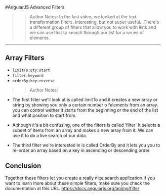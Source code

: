 <!-- .slide: data-state="title" -->
#AngularJS
Advanced Filters

> > Author Notes:
In the last video, we looked at the text transformation filters. Interesting, but not super useful...There's a different group of filters that allow you to work with lists and we can use that to search through our list for a series of elements.

---

## Array Filters

- `limitTo:qty:start`
- `filter:keyword`
- `orderBy:key:reverse`

> > Author Notes:
- The first filter we'll look at is called limitTo and it creates a new array or string by showing you only a certain number o felements from an array. you can control wether it starts from the beginning or the end of the list and what position to start from.

- Although it's a bit confusing, one of the filters is called 'filter' It selects a subset of items from an array and makes a new array from it. We can use it to do a live search of our data.

- The third filter we're interested in is called OrderBy and it lets you  you to re-order an array based on a key in ascending or descending order.


## Conclusion
Together these filters let you create a really nice search application.If you want to learn more about these simple filters, make sure you check the documentation at this URL. https://docs.angularjs.org/api/ng/filter
